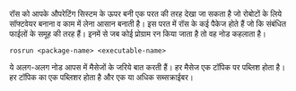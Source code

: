 रॉस को आपके औपरेटिंग सिस्टम के ऊपर बनी एक परत की तरह देखा जा सकता है जो रोबोटों के लिये सॉफ्टवेयर बनाना 
व काम में लेना आसान बनाती है। इस परत में रॉस के कई पैकेज होते हैं जो कि संबंधित फाईलों के समूह की तरह हैं।
इनमें से जब कोई प्रोग्राम रन किया जाता है तो वह नोड कहलाता है। 
```
rosrun <package-name> <executable-name>
```
ये अलग-अलग नोड आपस में मैसेजों के जरिये बात करती हैं। हर मैसेज एक टॉपिक पर पब्लिश होता है। हर टॉपिक का एक पब्लिशर होता है और एक या अधिक 
सब्सक्राईबर।

